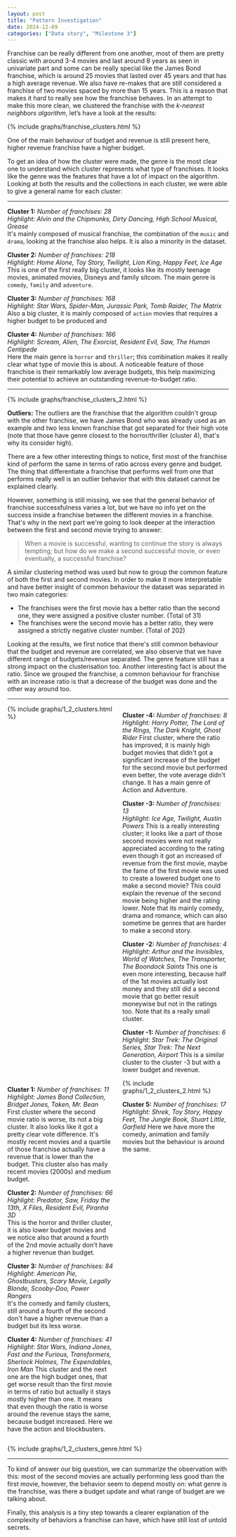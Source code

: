```yaml
---
layout: post
title: "Pattern Investigation"
date: 2024-12-09
categories: ["Data story", "Milestone 3"]
---
```

Franchise can be really different from one another, most of them are pretty classic with around 3-4 movies and last around 8 years as seen in univariate part and some can be really special like the James Bond franchise, which is around 25 movies that lasted over 45 years and that has a high average revenue. We also have re-makes that are still considered a franchise of two movies spaced by more than 15 years. This is a reason that makes it hard to really see how the franchise behaves. In an attempt to make this more clean, we clustered the franchise with the _k-nearest neighbors algorithm_, let’s have a look at the results:

{% include graphs/franchise_clusters.html %}

One of the main behaviour of budget and revenue is still present here, higher revenue franchise have a higher budget.

To get an idea of how the cluster were made, the genre is the most clear one to understand which cluster represents what type of franchises. It looks like the genre was the features that have a lot of impact on the algorithm. Looking at both the results and the collections in each cluster, we were able to give a general name for each cluster:

---
**Cluster 1:**
_Number of franchises: 28_  
_Highlight: Alvin and the Chipmunks, Dirty Dancing, High School Musical, Grease_  
It's mainly composed of musical franchise, the combination of the `music` and `drama`, looking at the franchise also helps. It is also a minority in the dataset.

**Cluster 2:**
_Number of franchises: 218_  
_Highlight: Home Alone, Toy Story, Twilight, Lion King, Happy Feet, Ice Age_  
This is one of the first really big cluster, it looks like its mostly teenage movies, animated movies, Disneys and family sitcom. The main genre is `comedy`, `family` and `adventure`.

**Cluster 3:**
_Number of franchises: 168_  
_Highlight: Star Wars, Spider-Man, Jurassic Park, Tomb Raider, The Matrix_  
Also a big cluster, it is mainly composed of `action` movies that requires a higher budget to be produced and

**Cluster 4:**
_Number of franchises: 166_  
_Highlight: Scream, Alien, The Exorcist, Resident Evil, Saw, The Human Centipede_  
Here the main genre is `horror` and `thriller`; this combination makes it really clear what type of movie this is about. A noticeable feature of those franchise is their remarkably low average budgets, this help maximizing their potential to achieve an outstanding revenue-to-budget ratio.

---

{% include graphs/franchise_clusters_2.html %}

**Outliers:** The outliers are the franchise that the algorithm couldn't group with the other franchise, we have James Bond who was already used as an example and two less known franchise that got separated for their high vote (note that those have genre closest to the horror/thriller (cluster 4), that's why its consider high).

There are a few other interesting things to notice, first most of the franchise kind of perform the same in terms of ratio across every genre and budget. The thing that differentiate a franchise that performs well from one that performs really well is an outlier behavior that with this dataset cannot be explained clearly. 

However, something is still missing, we see that the general behavior of franchise successfulness varies a lot, but we have no info yet on the success inside a franchise between the different movies in a franchise. That's why in the next part we're going to look deeper at the interaction between the first and second movie trying to answer: 
> When a movie is successful, wanting to continue the story is always tempting; but how do we make a second successful movie, or even eventually, a successful franchise?


A similar clustering method was used but now to group the common feature of both the first and second movies. In order to make it more interpretable and have better insight of common behaviour the dataset was separated in two main categories:
- The franchises were the first movie has a better ratio than the second one, they were assigned a positive cluster number. (Total of 31)
- The franchises were the second movie has a better ratio, they were assigned a strictly negative cluster number. (Total of 202)

Looking at the results, we first notice that there's still common behaviour that the budget and revenue are correlated, we also observe that we have different range of budgets/revenue separated. The genre feature still has a strong impact on the clusterisation too. Another interesting fact is about the ratio. Since we grouped the franchise, a common behaviour for franchise with an increase ratio is that a decrease of the budget was done and the other way around too.

---

<div style="display: grid; grid-template-columns: 1fr 1fr; gap: 20px;">
  <div>
    {% include graphs/1_2_clusters.html %}
  </div>
  <div>
<p>
<b>Cluster -4:</b><i> Number of franchises: 8<br>
Highlight: Harry Potter, The Lord of the Rings, The Dark Knight, Ghost Rider</i>
First cluster, where the ratio has improved, it is mainly high budget movies that didn't got a significant increase of the budget for the second movie but performed even better, the vote average didn't change. It has a main genre of Action and Adventure.
</p><p>
<b>Cluster -3:</b><i> Number of franchises: 13<br>
Highlight: Ice Age, Twilight, Austin Powers </i>
This is a really interesting cluster; it looks like a part of those second movies were not really appreciated according to the rating even though it got an increased of revenue from the first movie, maybe the fame of the first movie was used to create a lowered budget one to make a second movie? This could explain the revenue of the second movie being higher and the rating lower. Note that its mainly comedy, drama and romance, which can also sometime be genres that are harder to make a second story.
</p><p>
<b>Cluster -2:</b><i> Number of franchises: 4<br>
Highlight: Arthur and the Invisibles, World of Watches, The Transporter, The Boondock Saints</i>
This one is even more interesting, because half of the 1st movies actually lost money and they still did a second movie that go better result moneywise but not in the ratings too. Note that its a really small cluster. 
</p><p>
<b>Cluster -1:</b><i> Number of franchises: 6<br>
Highlight: Star Trek: The Original Series, Star Trek: The Next Generation, Airport</i>
This is a similar cluster to the cluster -3 but with a lower budget and revenue.
</p>
</div>
</div>

<div style="display: grid; grid-template-columns: 1fr 1fr; gap: 20px;">
  <div><p>
<b>Cluster 1:</b><i> Number of franchises: 11<br>
Highlight: James Bond Collection, Bridget Jones, Taken, Mr. Bean </i><br>
First cluster where the second movie ratio is worse, its not a big cluster. It also looks like it got a pretty clear vote difference. It's mostly recent movies and a quartile of those franchise actually have a revenue that is lower than the budget. This cluster also has maily recent movies (2000s) and medium budget.
</p>
  <p>
   <b>Cluster 2:</b><i> Number of franchises: 66<br>
Highlight: Predator, Saw, Friday the 13th, X Files, Resident Evil, Piranha 3D </i><br>
This is the horror and thriller cluster, it is also lower budget movies and we notice also that around a fourth of the 2nd movie actually don't have a higher revenue than budget.
    </p><p>
    <b>Cluster 3:</b><i> Number of franchises: 84<br>
Highlight: American Pie, Ghostbusters, Scary Movie, Legally Blonde,  Scooby-Doo, Power Rangers </i><br>
It's the comedy and family clusters, still around a fourth of the second don't have a higher revenue than a budget but its less worse.
 </p><p>
<b>Cluster 4:</b><i> Number of franchises: 41<br>
Highlight: Star Wars, Indiana Jones, Fast and the Furious, Transformers, Sherlock Holmes, The Expendables, Iron Man
</i>
This cluster and the next one are the high budget ones, that get worse result than the first movie in terms of ratio but actually it stays mostly higher than one. It means that even though the ratio is worse around the revenue stays the same, because budget increased. Here we have the action and blockbusters.
 </p>

  </div>
  <div>
     {% include graphs/1_2_clusters_2.html %}
     <p>
<b>Cluster 5:</b><i> Number of franchises: 17<br>
Highlight: Shrek, Toy Story, Happy Feet, The Jungle Book, Stuart Little, Garfield
</i>
Here we have more the comedy, animation and family movies but the behaviour is around the same.
 </p>
</div>
</div>

   {% include graphs/1_2_clusters_genre.html %}

---

To kind of answer our big question, we can summarize the observation with this: most of the second movies are actually performing less good than the first movie, however, the behavior seem to depend mostly on: what genre is the franchise, was there a budget update and what range of budget are we talking about.

Finally, this analysis is a tiny step towards a clearer explanation of the complexity of behaviors a franchise can have, which have still lost of untold secrets.
   
